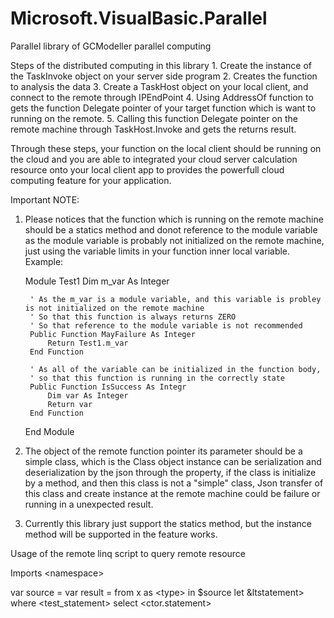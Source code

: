 # Microsoft.VisualBasic.Parallel
Parallel library of GCModeller parallel computing


Steps of the distributed computing in this library
	1. Create the instance of the TaskInvoke object on your server side program
	2. Creates the function to analysis the data
	3. Create a TaskHost object on your local client, and connect to the remote through IPEndPoint
	4. Using AddressOf function to gets the function Delegate pointer of your target function which is want to running on the remote.
	5. Calling this function Delegate pointer on the remote machine through TaskHost.Invoke and gets the returns result.

Through these steps, your function on the local client should be running on the cloud and you are able to integrated your cloud server calculation resource onto your local client app to provides the powerfull cloud computing feature for your application.

Important NOTE:
1. Please notices that the function which is running on the remote machine should be a statics method and donot reference to the module variable as the module variable is probably not initialized on the remote machine, just using the variable limits in your function inner local variable.
Example:

    Module Test1
	    Dim m_var As Integer
    
        ' As the m_var is a module variable, and this variable is probley is not initialized on the remote machine
        ' So that this function is always returns ZERO
        ' So that reference to the module variable is not recommended
        Public Function MayFailure As Integer
            Return Test1.m_var
        End Function
    
        ' As all of the variable can be initialized in the function body, 
        ' so that this function is running in the correctly state
        Public Function IsSuccess As Integr
        	Dim var As Integer
            Return var
        End Function
    End Module
    
2. The object of the remote function pointer its parameter should be a simple class, which is the Class object instance can be serialization and deserialization by the json through the property, if the class is initialize by a method, and then this class is not a "simple" class, Json transfer of this class and create instance at the remote machine could be failure or running in a unexpected result. 
3. Currently this library just support the statics method, but the instance method will be supported in the feature works.










Usage of the remote linq script to query remote resource

Imports &lt;namespace>

var source = 
var result = from x as &lt;type> in $source let &ltstatement> where &lt;test_statement> select &lt;ctor.statement>